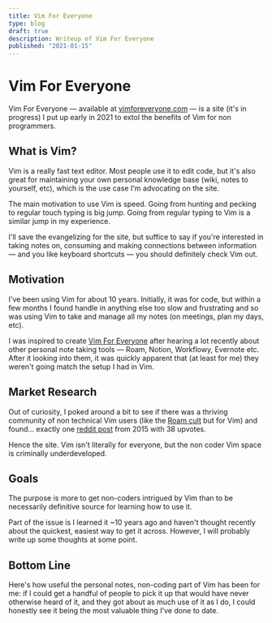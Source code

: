 ```yaml
---
title: Vim For Everyone
type: blog
draft: true
description: Writeup of Vim For Everyone
published: "2021-01-15"
---
```



# Vim For Everyone
Vim For Everyone — available at
[vimforeveryone.com](https://www.vimforeveryone.com) — is a site (it's in
progress) I put up early in 2021 to extol the benefits of Vim for non
programmers.

## What is Vim?
Vim is a really fast text editor. Most people use it to edit code, but it's
also great for maintaining your own personal knowledge base (wiki, notes to
yourself, etc), which is the use case I'm advocating on the site.

The main motivation to use Vim is speed. Going from hunting and pecking to
regular touch typing is big jump. Going from regular typing to Vim is
a similar jump in my experience.

I'll save the evangelizing for the site, but suffice to say if you're
interested in taking notes on, consuming and making connections between
information — and you like keyboard shortcuts — you should definitely check
Vim out.

## Motivation
I've been using Vim for about 10 years. Initially, it was for code, but within
a few months I found handle in anything else too slow and frustrating and so
was using Vim to take and manage all my notes (on meetings, plan my days,
etc).

I was inspired to create [Vim For Everyone](https://vimforeveryone.com) after
hearing a lot recently about other personal note taking tools — Roam, Notion,
Workflowy, Evernote etc. After it looking into them, it was quickly apparent
that (at least for me) they weren't going match the setup I had in Vim.

## Market Research
Out of curiosity, I poked around a bit to see if there was a thriving
community of non technical Vim users (like the [Roam
cult](https://tobiasbru.medium.com/the-history-of-roam-research-and-the-roamcult-4c1e1897633d)
but for Vim) and found... exactly one [reddit
post](https://www.reddit.com/r/vim/comments/3wpour/is_vim_useful_to_nonprogrammers_or_is_it_only/)
from 2015 with 38 upvotes.

Hence the site. Vim isn't literally for everyone, but the non coder Vim space
is criminally underdeveloped.

## Goals
The purpose is more to get non-coders intrigued by Vim than to be necessarily
definitive source for learning how to use it. 

Part of the issue is I learned it ~10 years ago and haven't thought recently
about the quickest, easiest way to get it across. However, I will probably
write up some thoughts at some point.

## Bottom Line
Here's how useful the personal notes, non-coding part of Vim has been for me:
if I could get a handful of people to pick it up that would have never
otherwise heard of it, and they got about as much use of it as I do, I could
honestly see it being the most valuable thing I've done to date.
